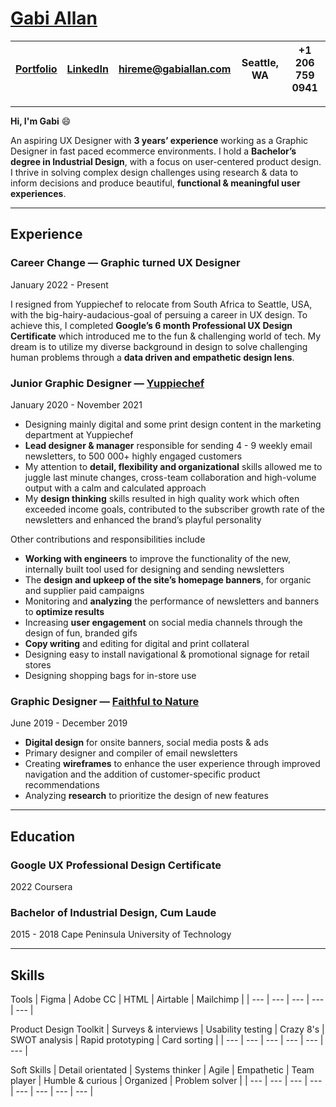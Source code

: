 # [Gabi Allan](https://www.gabiallan.com/)

| [Portfolio](https://www.gabiallan.com/) |[LinkedIn](https://www.linkedin.com/in/gaballan/) | hireme@gabiallan.com | Seattle, WA | +1 206 759 0941 |
| --- | --- | --- | --- | --- |
___
**Hi, I'm Gabi** :smile:

An aspiring UX Designer with **3 years’ experience** working as a Graphic Designer in fast paced ecommerce environments. I hold a **Bachelor’s degree in Industrial Design**, with a focus on user-centered product design. I thrive in solving complex design challenges using research & data to inform decisions and produce beautiful, **functional & meaningful user experiences**.
___

## Experience

### Career Change — Graphic turned UX Designer

January 2022 - Present

I resigned from Yuppiechef to relocate from South Africa to Seattle, USA, with the big-hairy-audacious-goal of persuing a career in UX design. To achieve this, I completed **Google’s 6 month Professional UX Design Certificate** which introduced me to the fun & challenging world of tech. My dream is to utilize my diverse background in design to solve challenging human problems through a **data driven and empathetic design lens**.

### Junior Graphic Designer — [Yuppiechef](https://www.yuppiechef.com/)

January 2020 - November 2021

- Designing mainly digital and some print design content in the marketing department at Yuppiechef
- **Lead designer & manager** responsible for sending 4 - 9 weekly email newsletters, to 500 000+ highly engaged customers 
- My attention to **detail, flexibility and organizational** skills allowed me to juggle last minute changes, cross-team collaboration and high-volume output with a calm and calculated approach
- My **design thinking** skills resulted in high quality work which often exceeded income goals, contributed to the subscriber growth rate of the newsletters and enhanced the brand’s playful personality

Other contributions and responsibilities include
- **Working with engineers** to improve the functionality of the new, internally built tool used for designing and sending newsletters
- The **design and upkeep of the site’s homepage banners**, for organic and supplier paid campaigns
- Monitoring and **analyzing** the performance of newsletters and banners to **optimize results**
- Increasing **user engagement** on social media channels through the design of fun, branded gifs
- **Copy writing** and editing for digital and print collateral
- Designing easy to install navigational & promotional signage for retail stores
- Designing shopping bags for in-store use

### Graphic Designer — [Faithful to Nature](https://www.faithful-to-nature.co.za/)

June 2019 - December 2019

- **Digital design** for onsite banners, social media posts & ads
- Primary designer and compiler of email newsletters
- Creating **wireframes** to enhance the user experience through improved navigation and the addition of customer-specific product recommendations
- Analyzing **research** to prioritize the design of new features

___

## Education

### Google UX Professional Design Certificate

2022 Coursera

### Bachelor of Industrial Design, Cum Laude

2015 - 2018 Cape Peninsula University of Technology

___

## Skills
Tools
| Figma | Adobe CC | HTML | Airtable | Mailchimp |
| --- | --- | --- | --- | --- |

Product Design Toolkit
| Surveys & interviews | Usability testing | Crazy 8's | SWOT analysis | Rapid prototyping | Card sorting |
| --- | --- | --- | --- | --- | --- |


Soft Skills
| Detail orientated | Systems thinker | Agile | Empathetic | Team player | Humble & curious | Organized | Problem solver |
| --- | --- | --- | --- | --- | --- | --- | --- |







